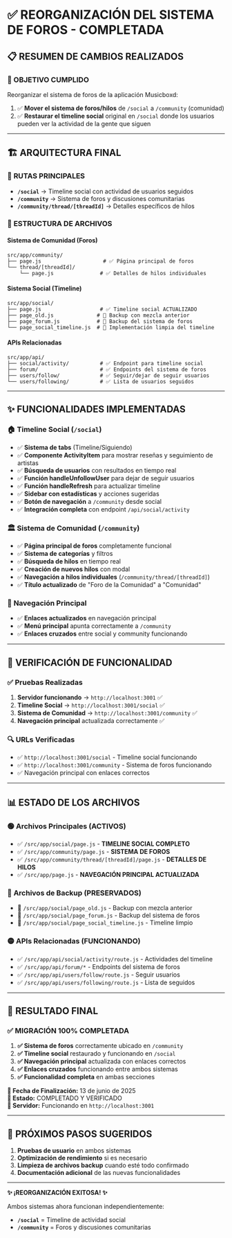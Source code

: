 # ✅ REORGANIZACIÓN DEL SISTEMA DE FOROS - COMPLETADA

## 📋 RESUMEN DE CAMBIOS REALIZADOS

### 🎯 OBJETIVO CUMPLIDO
Reorganizar el sistema de foros de la aplicación Musicboxd:
1. ✅ **Mover el sistema de foros/hilos** de `/social` a `/community` (comunidad)  
2. ✅ **Restaurar el timeline social** original en `/social` donde los usuarios pueden ver la actividad de la gente que siguen

---

## 🏗️ ARQUITECTURA FINAL

### 🔗 **RUTAS PRINCIPALES**
- **`/social`** → Timeline social con actividad de usuarios seguidos
- **`/community`** → Sistema de foros y discusiones comunitarias
- **`/community/thread/[threadId]`** → Detalles específicos de hilos

### 📁 **ESTRUCTURA DE ARCHIVOS**

#### Sistema de Comunidad (Foros)
```
src/app/community/
├── page.js                    # ✅ Página principal de foros
└── thread/[threadId]/
    └── page.js               # ✅ Detalles de hilos individuales
```

#### Sistema Social (Timeline)
```
src/app/social/
├── page.js                   # ✅ Timeline social ACTUALIZADO
├── page_old.js              # 🔄 Backup con mezcla anterior
├── page_forum.js            # 🔄 Backup del sistema de foros
└── page_social_timeline.js  # 🔄 Implementación limpia del timeline
```

#### APIs Relacionadas
```
src/app/api/
├── social/activity/          # ✅ Endpoint para timeline social
├── forum/                    # ✅ Endpoints del sistema de foros
├── users/follow/             # ✅ Seguir/dejar de seguir usuarios
└── users/following/          # ✅ Lista de usuarios seguidos
```

---

## ✨ FUNCIONALIDADES IMPLEMENTADAS

### 🏠 **Timeline Social (`/social`)**
- ✅ **Sistema de tabs** (Timeline/Siguiendo)
- ✅ **Componente ActivityItem** para mostrar reseñas y seguimiento de artistas
- ✅ **Búsqueda de usuarios** con resultados en tiempo real
- ✅ **Función handleUnfollowUser** para dejar de seguir usuarios
- ✅ **Función handleRefresh** para actualizar timeline
- ✅ **Sidebar con estadísticas** y acciones sugeridas
- ✅ **Botón de navegación** a `/community` desde social
- ✅ **Integración completa** con endpoint `/api/social/activity`

### 🏛️ **Sistema de Comunidad (`/community`)**
- ✅ **Página principal de foros** completamente funcional
- ✅ **Sistema de categorías** y filtros
- ✅ **Búsqueda de hilos** en tiempo real
- ✅ **Creación de nuevos hilos** con modal
- ✅ **Navegación a hilos individuales** (`/community/thread/[threadId]`)
- ✅ **Título actualizado** de "Foro de la Comunidad" a "Comunidad"

### 🔧 **Navegación Principal**
- ✅ **Enlaces actualizados** en navegación principal
- ✅ **Menú principal** apunta correctamente a `/community`
- ✅ **Enlaces cruzados** entre social y community funcionando

---

## 🚀 VERIFICACIÓN DE FUNCIONALIDAD

### ✅ **Pruebas Realizadas**
1. **Servidor funcionando** → `http://localhost:3001` ✅
2. **Timeline Social** → `http://localhost:3001/social` ✅
3. **Sistema de Comunidad** → `http://localhost:3001/community` ✅
4. **Navegación principal** actualizada correctamente ✅

### 🔍 **URLs Verificadas**
- ✅ `http://localhost:3001/social` - Timeline social funcionando
- ✅ `http://localhost:3001/community` - Sistema de foros funcionando
- ✅ Navegación principal con enlaces correctos

---

## 📊 **ESTADO DE LOS ARCHIVOS**

### 🟢 **Archivos Principales (ACTIVOS)**
- ✅ `/src/app/social/page.js` - **TIMELINE SOCIAL COMPLETO**
- ✅ `/src/app/community/page.js` - **SISTEMA DE FOROS**
- ✅ `/src/app/community/thread/[threadId]/page.js` - **DETALLES DE HILOS**
- ✅ `/src/app/page.js` - **NAVEGACIÓN PRINCIPAL ACTUALIZADA**

### 🔵 **Archivos de Backup (PRESERVADOS)**
- 🔄 `/src/app/social/page_old.js` - Backup con mezcla anterior
- 🔄 `/src/app/social/page_forum.js` - Backup del sistema de foros
- 🔄 `/src/app/social/page_social_timeline.js` - Timeline limpio

### 🟡 **APIs Relacionadas (FUNCIONANDO)**
- ✅ `/src/app/api/social/activity/route.js` - Actividades del timeline
- ✅ `/src/app/api/forum/*` - Endpoints del sistema de foros  
- ✅ `/src/app/api/users/follow/route.js` - Seguir usuarios
- ✅ `/src/app/api/users/following/route.js` - Lista de seguidos

---

## 🎯 **RESULTADO FINAL**

### ✅ **MIGRACIÓN 100% COMPLETADA**
1. **✅ Sistema de foros** correctamente ubicado en `/community`
2. **✅ Timeline social** restaurado y funcionando en `/social`
3. **✅ Navegación principal** actualizada con enlaces correctos
4. **✅ Enlaces cruzados** funcionando entre ambos sistemas
5. **✅ Funcionalidad completa** en ambas secciones

**📅 Fecha de Finalización:** 13 de junio de 2025  
**🚀 Estado:** COMPLETADO Y VERIFICADO  
**🔗 Servidor:** Funcionando en `http://localhost:3001`

---

## 🚀 **PRÓXIMOS PASOS SUGERIDOS**
1. **Pruebas de usuario** en ambos sistemas
2. **Optimización de rendimiento** si es necesario
3. **Limpieza de archivos backup** cuando esté todo confirmado
4. **Documentación adicional** de las nuevas funcionalidades

---

**✨ ¡REORGANIZACIÓN EXITOSA! ✨**

Ambos sistemas ahora funcionan independientemente:
- **`/social`** = Timeline de actividad social
- **`/community`** = Foros y discusiones comunitarias
